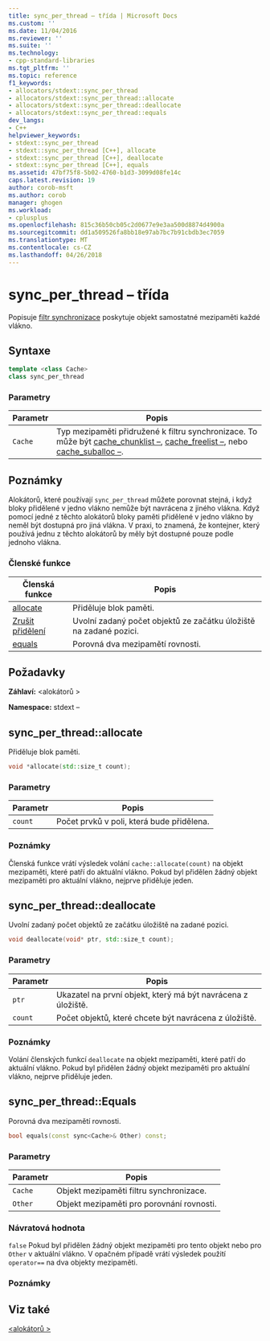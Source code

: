 ```yaml
---
title: sync_per_thread – třída | Microsoft Docs
ms.custom: ''
ms.date: 11/04/2016
ms.reviewer: ''
ms.suite: ''
ms.technology:
- cpp-standard-libraries
ms.tgt_pltfrm: ''
ms.topic: reference
f1_keywords:
- allocators/stdext::sync_per_thread
- allocators/stdext::sync_per_thread::allocate
- allocators/stdext::sync_per_thread::deallocate
- allocators/stdext::sync_per_thread::equals
dev_langs:
- C++
helpviewer_keywords:
- stdext::sync_per_thread
- stdext::sync_per_thread [C++], allocate
- stdext::sync_per_thread [C++], deallocate
- stdext::sync_per_thread [C++], equals
ms.assetid: 47bf75f8-5b02-4760-b1d3-3099d08fe14c
caps.latest.revision: 19
author: corob-msft
ms.author: corob
manager: ghogen
ms.workload:
- cplusplus
ms.openlocfilehash: 815c36b50cb05c2d0677e9e3aa500d8874d4900a
ms.sourcegitcommit: dd1a509526fa8bb18e97ab7bc7b91cbdb3ec7059
ms.translationtype: MT
ms.contentlocale: cs-CZ
ms.lasthandoff: 04/26/2018
---
```

# <a name="syncperthread-class"></a>sync_per_thread – třída

Popisuje [filtr synchronizace](../standard-library/allocators-header.md) poskytuje objekt samostatné mezipaměti každé vlákno.

## <a name="syntax"></a>Syntaxe

```cpp
template <class Cache>
class sync_per_thread
```

### <a name="parameters"></a>Parametry

|Parametr|Popis|
|---------------|-----------------|
|`Cache`|Typ mezipaměti přidružené k filtru synchronizace. To může být [cache_chunklist –](../standard-library/cache-chunklist-class.md), [cache_freelist –](../standard-library/cache-freelist-class.md), nebo [cache_suballoc –](../standard-library/cache-suballoc-class.md).|

## <a name="remarks"></a>Poznámky

Alokátorů, které používají `sync_per_thread` můžete porovnat stejná, i když bloky přidělené v jedno vlákno nemůže být navrácena z jiného vlákna. Když pomocí jedné z těchto alokátorů bloky paměti přidělené v jedno vlákno by neměl být dostupná pro jiná vlákna. V praxi, to znamená, že kontejner, který používá jednu z těchto alokátorů by měly být dostupné pouze podle jednoho vlákna.

### <a name="member-functions"></a>Členské funkce

|Členská funkce|Popis|
|-|-|
|[allocate](#allocate)|Přiděluje blok paměti.|
|[Zrušit přidělení](#deallocate)|Uvolní zadaný počet objektů ze začátku úložiště na zadané pozici.|
|[equals](#equals)|Porovná dva mezipamětí rovnosti.|

## <a name="requirements"></a>Požadavky

**Záhlaví:** \<alokátorů >

**Namespace:** stdext –

## <a name="allocate"></a>  sync_per_thread::allocate

Přiděluje blok paměti.

```cpp
void *allocate(std::size_t count);
```

### <a name="parameters"></a>Parametry

|Parametr|Popis|
|---------------|-----------------|
|`count`|Počet prvků v poli, která bude přidělena.|

### <a name="remarks"></a>Poznámky

Členská funkce vrátí výsledek volání `cache::allocate(count)` na objekt mezipaměti, které patří do aktuální vlákno. Pokud byl přidělen žádný objekt mezipaměti pro aktuální vlákno, nejprve přiděluje jeden.

## <a name="deallocate"></a>  sync_per_thread::deallocate

Uvolní zadaný počet objektů ze začátku úložiště na zadané pozici.

```cpp
void deallocate(void* ptr, std::size_t count);
```

### <a name="parameters"></a>Parametry

|Parametr|Popis|
|---------------|-----------------|
|`ptr`|Ukazatel na první objekt, který má být navrácena z úložiště.|
|`count`|Počet objektů, které chcete být navrácena z úložiště.|

### <a name="remarks"></a>Poznámky

Volání členských funkcí `deallocate` na objekt mezipaměti, které patří do aktuální vlákno. Pokud byl přidělen žádný objekt mezipaměti pro aktuální vlákno, nejprve přiděluje jeden.

## <a name="equals"></a>  sync_per_thread::Equals

Porovná dva mezipamětí rovnosti.

```cpp
bool equals(const sync<Cache>& Other) const;
```

### <a name="parameters"></a>Parametry

|Parametr|Popis|
|---------------|-----------------|
|`Cache`|Objekt mezipaměti filtru synchronizace.|
|`Other`|Objekt mezipaměti pro porovnání rovnosti.|

### <a name="return-value"></a>Návratová hodnota

`false` Pokud byl přidělen žádný objekt mezipaměti pro tento objekt nebo pro `Other` v aktuální vlákno. V opačném případě vrátí výsledek použití `operator==` na dva objekty mezipaměti.

### <a name="remarks"></a>Poznámky

## <a name="see-also"></a>Viz také

[\<alokátorů >](../standard-library/allocators-header.md)<br/>
